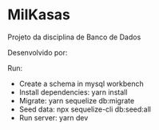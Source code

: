 # MilKasas
Projeto da disciplina de Banco de Dados

Desenvolvido por: 

Run:
 - Create a schema in mysql workbench
 - Install dependencies: yarn install
 - Migrate: yarn sequelize db:migrate
 - Seed data: npx sequelize-cli db:seed:all
 - Run server: yarn dev
